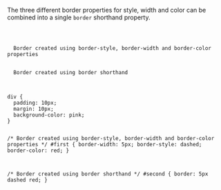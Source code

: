 The three different border properties
for style, width and color
can be combined into a single
`border` shorthand property.

<codeblock language="css" type="lesson">
<code>
<panel language="html">
<div id="first">
  Border created using border-style, border-width and border-color properties
</div>
<div id="second">
  Border created using border shorthand
</div>
</panel>
<panel language="css">
div {
  padding: 10px;
  margin: 10px;
  background-color: pink;
}

/* Border created using border-style, border-width and border-color properties */
#first {
border-width: 5px;
border-style: dashed;
border-color: red;
}

/* Border created using border shorthand */
#second {
border: 5px dashed red;
}
</panel>
</code>
</codeblock>